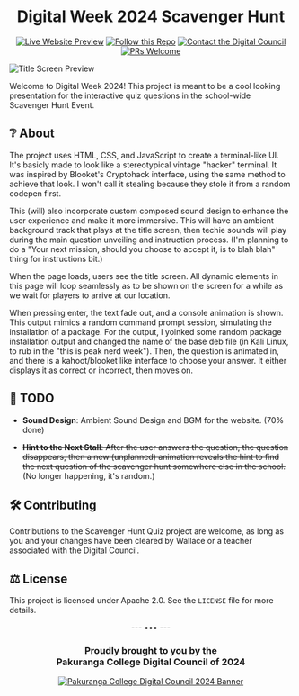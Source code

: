 <!-- markdownlint-disable MD033 -->
<!-- markdownlint-disable MD041 -->

<div align="center">

# Digital Week 2024 Scavenger Hunt

[![Live Website Preview](https://img.shields.io/badge/Live%20Website%20Preview-blue)](https://pakscavengerhunt.netlify.app/)
[![Follow this Repo](https://img.shields.io/badge/Follow%20this%20Repo-green)](https://github.com/nemsip/PakDigitalWeek-ScavengerHunt/subscription)
[![Contact the Digital Council](https://img.shields.io/badge/Contact-red)](mailto:walkhong+digitalcouncil@student.pakuranga.school.nz )
<br>
[![PRs Welcome](https://img.shields.io/badge/PRs-Welcome-brightgreen.svg)](https://github.com/nemsip/PakDigitalWeek-ScavengerHunt/pulls)
</div>

![Title Screen Preview](https://i.ibb.co/fkr7hY6/Screenshot-2024-06-10-031045.png)

Welcome to Digital Week 2024!
This project is meant to be a cool looking presentation for the interactive quiz questions in the school-wide Scavenger Hunt Event.

## ❔ About

The project uses HTML, CSS, and JavaScript to create a terminal-like UI. It's basicly made to look like a stereotypical vintage "hacker" terminal. It was inspired by Blooket's Cryptohack interface, using the same method to achieve that look. I won't call it stealing because they stole it from a random codepen first.

This (will) also incorporate custom composed sound design to enhance the user experience and make it more immersive. This will have an ambient background track that plays at the title screen, then techie sounds will play during the main question unveiling and instruction process. (I'm planning to do a "Your next mission, should you choose to accept it, is to blah blah" thing for instructions bit.)

When the page loads, users see the title screen. All dynamic elements in this page will loop seamlessly as to be shown on the screen for a while as we wait for players to arrive at our location.

When pressing enter, the text fade out, and a console animation is shown. This output mimics a random command prompt session, simulating the installation of a package. For the output, I yoinked some random package installation output and changed the name of the base deb file (in Kali Linux, to rub in the "this is peak nerd week"). Then, the question is animated in, and there is a kahoot/blooket like interface to choose your answer. It either displays it as correct or incorrect, then moves on.

## 📃 TODO

- **Sound Design**: Ambient Sound Design and BGM for the website. (70% done)

- ~~**Hint to the Next Stall**: After the user answers the question, the question disappears, then a new (unplanned) animation reveals the hint to find the next question of the scavenger hunt somewhere else in the school.~~ (No longer happening, it's random.)

## 🛠️ Contributing

Contributions to the Scavenger Hunt Quiz project are welcome, as long as you and your changes have been cleared by Wallace or a teacher associated with the Digital Council.

## ⚖️ License

This project is licensed under Apache 2.0. See the `LICENSE` file for more details.

<div align="center">
---
•••
---
<br>
<h3 style="text-align:center;">Proudly brought to you by the <br>Pakuranga College Digital Council of 2024</h3>
<a href="https://i.ibb.co/jz8LNkY/cropped-banner-low-res.png">
    <img src="https://i.ibb.co/jz8LNkY/cropped-banner-low-res.png" alt="Pakuranga College Digital Council 2024 Banner">
</a>
</div>
